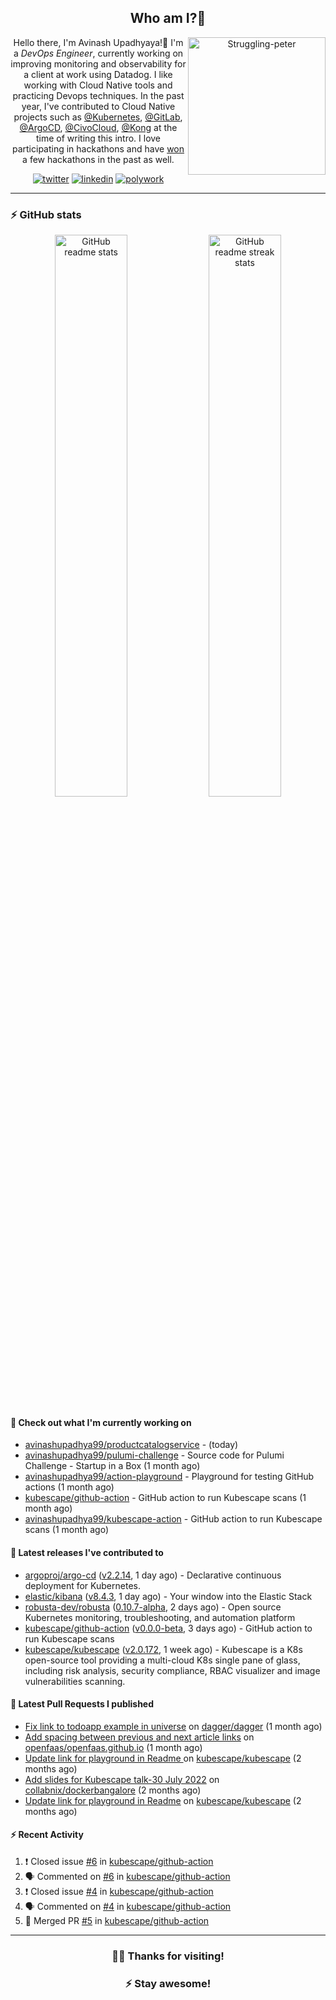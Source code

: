 <div align='center'>
  
## Who am I?🤔

<img align="right" width="220" src="https://media.giphy.com/media/YFkpsHWCsNUUo/giphy.gif" alt="Struggling-peter" />

Hello there, I'm Avinash Upadhyaya!👋 I'm a _DevOps Engineer_, currently working on improving monitoring and observability for a client at work using Datadog. I like working with Cloud Native tools and practicing Devops techniques. In the past year, I've contributed to Cloud Native projects such as [@Kubernetes](https://github.com/pulls?q=is%3Apr+author%3Aavinashupadhya99+archived%3Afalse+user%3Akubernetes), [@GitLab](https://gitlab.com/groups/gitlab-org/-/merge_requests?scope=all&state=all&author_username=avinashupadhya99), [@ArgoCD](https://github.com/pulls?q=is%3Apr+author%3Aavinashupadhya99+archived%3Afalse+user%3Aargoproj), [@CivoCloud](https://github.com/pulls?q=is%3Apr+author%3Aavinashupadhya99+archived%3Afalse+user%3Acivo), [@Kong](https://github.com/pulls?q=is%3Apr+author%3Aavinashupadhya99+archived%3Afalse+user%3AKong) at the time of writing this intro. I love participating in hackathons and have [won](https://devpost.com/avinashupadhya99) a few hackathons in the past as well.


[![twitter](https://img.shields.io/badge/-@avinash__ukr-%231DA1F2?style=for-the-badge&logo=twitter&logoColor=ffffff)](https://twitter.com/avinash_ukr)
[![linkedin](https://img.shields.io/badge/-Avinash%20Upadhyaya-%230A67C3?style=for-the-badge&logo=linkedin&logoColor=ffffff)](https://www.linkedin.com/in/avinash-upadhyaya/)
[![polywork](https://img.shields.io/badge/-@avinashupadhya99-%23338BFF?style=for-the-badge&logo=polywork&logoColor=ffffff)](https://www.polywork.com/avinashupadhya99)

---

</div>

### ⚡ GitHub stats

<p align="center">
  <img width="48%" src="https://github-readme-stats.vercel.app/api?username=avinashupadhya99&show_icons=true&theme=tokyonight" alt="GitHub readme stats" />
  <img width="48%" src="https://github-readme-streak-stats.herokuapp.com?user=avinashupadhya99&theme=dark&hide_border=true&date_format=M%20j%5B%2C%20Y%5D" alt="GitHub readme streak stats" />
</p>

#### 👷 Check out what I'm currently working on

- [avinashupadhya99/productcatalogservice](https://github.com/avinashupadhya99/productcatalogservice) -  (today)
- [avinashupadhya99/pulumi-challenge](https://github.com/avinashupadhya99/pulumi-challenge) - Source code for Pulumi Challenge - Startup in a Box (1 month ago)
- [avinashupadhya99/action-playground](https://github.com/avinashupadhya99/action-playground) - Playground for testing GitHub actions (1 month ago)
- [kubescape/github-action](https://github.com/kubescape/github-action) - GitHub action to run Kubescape scans (1 month ago)
- [avinashupadhya99/kubescape-action](https://github.com/avinashupadhya99/kubescape-action) - GitHub action to run Kubescape scans (1 month ago)

#### 🔭 Latest releases I've contributed to

- [argoproj/argo-cd](https://github.com/argoproj/argo-cd) ([v2.2.14](https://github.com/argoproj/argo-cd/releases/tag/v2.2.14), 1 day ago) - Declarative continuous deployment for Kubernetes.
- [elastic/kibana](https://github.com/elastic/kibana) ([v8.4.3](https://github.com/elastic/kibana/releases/tag/v8.4.3), 1 day ago) - Your window into the Elastic Stack
- [robusta-dev/robusta](https://github.com/robusta-dev/robusta) ([0.10.7-alpha](https://github.com/robusta-dev/robusta/releases/tag/0.10.7-alpha), 2 days ago) - Open source Kubernetes monitoring, troubleshooting, and automation platform
- [kubescape/github-action](https://github.com/kubescape/github-action) ([v0.0.0-beta](https://github.com/kubescape/github-action/releases/tag/v0.0.0-beta), 3 days ago) - GitHub action to run Kubescape scans
- [kubescape/kubescape](https://github.com/kubescape/kubescape) ([v2.0.172](https://github.com/kubescape/kubescape/releases/tag/v2.0.172), 1 week ago) - Kubescape is a K8s open-source tool providing a multi-cloud K8s single pane of glass, including risk analysis, security compliance, RBAC visualizer and image vulnerabilities scanning. 

#### 🔨 Latest Pull Requests I published

- [Fix link to todoapp example in universe](https://github.com/dagger/dagger/pull/2940) on [dagger/dagger](https://github.com/dagger/dagger) (1 month ago)
- [Add spacing between previous and next article links](https://github.com/openfaas/openfaas.github.io/pull/292) on [openfaas/openfaas.github.io](https://github.com/openfaas/openfaas.github.io) (1 month ago)
- [Update link for playground in Readme ](https://github.com/kubescape/kubescape/pull/581) on [kubescape/kubescape](https://github.com/kubescape/kubescape) (2 months ago)
- [Add slides for Kubescape talk-30 July 2022](https://github.com/collabnix/dockerbangalore/pull/36) on [collabnix/dockerbangalore](https://github.com/collabnix/dockerbangalore) (2 months ago)
- [Update link for playground in Readme](https://github.com/kubescape/kubescape/pull/579) on [kubescape/kubescape](https://github.com/kubescape/kubescape) (2 months ago)

#### ⚡ Recent Activity

<!--START_SECTION:activity-->
1. ❗️ Closed issue [#6](https://github.com/kubescape/github-action/issues/6) in [kubescape/github-action](https://github.com/kubescape/github-action)
2. 🗣 Commented on [#6](https://github.com/kubescape/github-action/issues/6) in [kubescape/github-action](https://github.com/kubescape/github-action)
3. ❗️ Closed issue [#4](https://github.com/kubescape/github-action/issues/4) in [kubescape/github-action](https://github.com/kubescape/github-action)
4. 🗣 Commented on [#4](https://github.com/kubescape/github-action/issues/4) in [kubescape/github-action](https://github.com/kubescape/github-action)
5. 🎉 Merged PR [#5](https://github.com/kubescape/github-action/pull/5) in [kubescape/github-action](https://github.com/kubescape/github-action)
<!--END_SECTION:activity-->



---

<div align='center'>
  
### 🙇‍♂️ Thanks for visiting!
### ⚡ Stay awesome!
  
</div>


